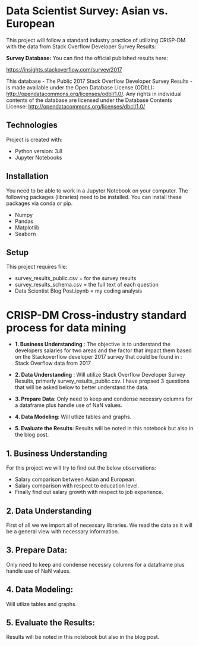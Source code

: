# Data Scientist Survey: Asian vs. European
This project will follow a standard industry practice of utilizing CRISP-DM with the data from Stack Overflow Developer Survey Results:

**Survey Database:**
You can find the official published results here:

https://insights.stackoverflow.com/survey/2017

This database - The Public 2017 Stack Overflow Developer Survey Results - is made available under the Open Database License (ODbL): http://opendatacommons.org/licenses/odbl/1.0/. Any rights in individual contents of the database are licensed under the Database Contents License: http://opendatacommons.org/licenses/dbcl/1.0/

## Technologies
Project is created with:
* Python version: 3.8
* Jupyter Notebooks

## Installation
You need to be able to work in a Jupyter Notebook on your computer. The following packages (libraries) need to be installed. You can install these packages via conda or pip.
* Numpy
* Pandas
* Matplotlib
* Seaborn
	
## Setup
This project requires file:
* survey_results_public.csv = for the survey results
* survey_results_schema.csv = the full text of each question
* Data Scientist Blog Post.ipynb = my coding analysis

# CRISP-DM Cross-industry standard process for data mining  
* **1. Business Understanding** : The objective is to understand the developers salaries for two areas and the factor that impact them based on the Stackoverflow developer 2017 survey that could be found in : Stack Overflow data from 2017

* **2. Data Understanding** : Will utilize Stack Overflow Developer Survey Results, primarly survey_results_public.csv. I have propsed 3 questions that will be asked below to better understand the data.

* **3. Prepare Data**: Only need to keep and condense necessry columns for a dataframe plus handle use of NaN values.

* **4. Data Modeling**: Will utlize tables and graphs.

* **5. Evaluate the Results**: Results will be noted in this notebook but also in the blog post.


## 1. Business Understanding
For this project we will try to find out the below observations:

* Salary comparison between Asian and European.
* Salary comparison with respect to education level.
* Finally find out salary growth with respect to job experience.

## 2. Data Understanding
First of all we we import all of necessary libraries.
We read the data as it will be a general view with necessary information.

## 3. Prepare Data: 
Only need to keep and condense necessry columns for a dataframe plus handle use of NaN values.

## 4. Data Modeling: 
Will utlize tables and graphs.

## 5. Evaluate the Results:
Results will be noted in this notebook but also in the blog post.

